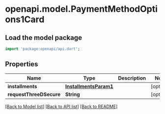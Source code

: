 # openapi.model.PaymentMethodOptions1Card

## Load the model package
```dart
import 'package:openapi/api.dart';
```

## Properties
Name | Type | Description | Notes
------------ | ------------- | ------------- | -------------
**installments** | [**InstallmentsParam1**](InstallmentsParam1.md) |  | [optional] 
**requestThreeDSecure** | **String** |  | [optional] 

[[Back to Model list]](../README.md#documentation-for-models) [[Back to API list]](../README.md#documentation-for-api-endpoints) [[Back to README]](../README.md)


